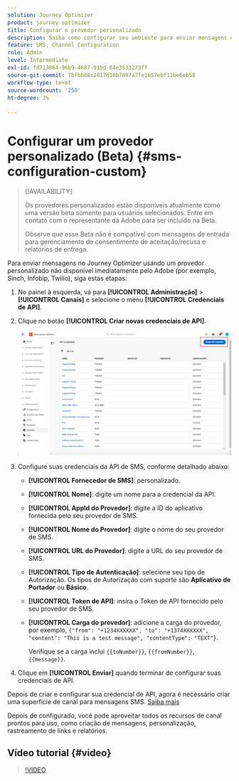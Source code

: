 ```yaml
---
solution: Journey Optimizer
product: journey optimizer
title: Configurar o provedor personalizado
description: Saiba como configurar seu ambiente para enviar mensagens de texto com o Journey Optimizer com um provedor personalizado
feature: SMS, Channel Configuration
role: Admin
level: Intermediate
exl-id: fd713864-96b9-4687-91bd-84e3533273ff
source-git-commit: 7bfbb88c2817d18b7897a7fe1657ebf11be6eb58
workflow-type: tm+mt
source-wordcount: '250'
ht-degree: 3%

---
```


# Configurar um provedor personalizado (Beta) {#sms-configuration-custom}

>[!AVAILABILITY]
>
>Os provedores personalizados estão disponíveis atualmente como uma versão beta somente para usuários selecionados. Entre em contato com o representante da Adobe para ser incluído na Beta.
>
>Observe que esse Beta não é compatível com mensagens de entrada para gerenciamento de consentimento de aceitação/recusa e relatórios de entrega.

Para enviar mensagens no Journey Optimizer usando um provedor personalizado não disponível imediatamente pelo Adobe (por exemplo, Sinch, Infobip, Twilio), siga estas etapas:

1. No painel à esquerda, vá para **[!UICONTROL Administração]** > **[!UICONTROL Canais]** e selecione o menu **[!UICONTROL Credenciais de API]**.

1. Clique no botão **[!UICONTROL Criar novas credenciais de API]**.

   ![](assets/sms_byo_1.png)

1. Configure suas credenciais da API de SMS, conforme detalhado abaixo:

   * **[!UICONTROL Fornecedor de SMS]**: personalizado.

   * **[!UICONTROL Nome]**: digite um nome para a credencial da API.

   * **[!UICONTROL AppId do Provedor]**: digite a ID do aplicativo fornecida pelo seu provedor de SMS.

   * **[!UICONTROL Nome do Provedor]**: digite o nome do seu provedor de SMS.

   * **[!UICONTROL URL do Provedor]**: digite a URL do seu provedor de SMS.

   * **[!UICONTROL Tipo de Autenticação&#x200B;]**: selecione seu tipo de Autorização. Os tipos de Autorização com suporte são **Aplicativo de Portador** ou **Básico**.

   * **[!UICONTROL Token de API]**: insira o Token de API fornecido pelo seu provedor de SMS.

   * **[!UICONTROL Carga do provedor]**: adicione a carga do provedor, por exemplo, `{"from": "+1234XXXXXX", "to": "+1374XXXXXX", "content": "This is a test message", "contentType": "TEXT"}`.

     Verifique se a carga inclui `{{toNumber}}`, `{{fromNumber}}`, `{{message}}`.

1. Clique em **[!UICONTROL Enviar]** quando terminar de configurar suas credenciais de API.

Depois de criar e configurar sua credencial de API, agora é necessário criar uma superfície de canal para mensagens SMS. [Saiba mais](sms-configuration-surface.md)

Depois de configurado, você pode aproveitar todos os recursos de canal prontos para uso, como criação de mensagens, personalização, rastreamento de links e relatórios.

## Vídeo tutorial {#video}

>[!VIDEO](https://video.tv.adobe.com/v/3431625)
